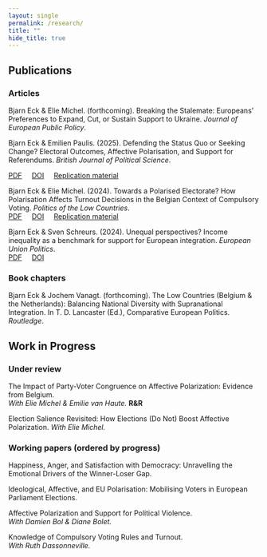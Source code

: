 ```yaml
---
layout: single
permalink: /research/
title: ""
hide_title: true
---
```


## Publications
### Articles
Bjarn Eck & Elie Michel. (forthcoming). Breaking the Stalemate: Europeans’ Preferences to Expand, Cut, or Sustain Support to Ukraine. _Journal of European Public Policy_.

Bjarn Eck & Emilien Paulis. (2025). Defending the Status Quo or Seeking Change? Electoral Outcomes, Affective Polarisation, and Support for Referendums. _British Journal of Political Science_.

[PDF](/assets/defending-the-status-quo-or-seeking-change-electoral-outcomes-affective-polarization-and-support-for-referendums.pdf.pdf) &nbsp;&nbsp;&nbsp; [DOI](https://doi.org/10.1017/S0007123425000365) &nbsp;&nbsp;&nbsp; [Replication material](https://doi.org/10.7910/DVN/VECW81)


Bjarn Eck & Elie Michel. (2024). Towards a Polarised Electorate? How Polarisation Affects Turnout Decisions in the Belgian Context of Compulsory Voting. _Politics of the Low Countries_.  
[PDF](/assets/EckMichel_PLC_2024.pdf) &nbsp;&nbsp;&nbsp; [DOI](https://doi.org/10.5553/PLC/.000079) &nbsp;&nbsp;&nbsp; [Replication material](https://osf.io/8uqys/?view_only=7ff818b7f54e42a788995bea4ed82df6)


Bjarn Eck & Sven Schreurs. (2024). Unequal perspectives? Income inequality as a benchmark for support for European integration. _European Union Politics_.  
[PDF](/assets/EckSchreurs_EUP_2024.pdf) &nbsp;&nbsp;&nbsp; [DOI](https://doi.org/10.1177/14651165231226054)



### Book chapters 
Bjarn Eck & Jochem Vanagt. (forthcoming). The Low Countries (Belgium & the Netherlands): Balancing National Diversity with Supranational Integration. In T. D. Lancaster (Ed.), Comparative European Politics. _Routledge_.



## Work in Progress
### Under review 
The Impact of Party-Voter Congruence on Affective Polarization: Evidence from Belgium.     
_With Elie Michel & Emilie van Haute._ **R&R**

Election Salience Revisited: How Elections (Do Not) Boost Affective Polarization. 
_With Elie Michel._

### Working papers (ordered by progress)
Happiness, Anger, and Satisfaction with Democracy: Unravelling the Emotional Drivers of the Winner-Loser Gap.

Ideological, Affective, and EU Polarisation: Mobilising Voters in European Parliament Elections.

Affective Polarization and Support for Political Violence.    
_With Damien Bol & Diane Bolet._

Knowledge of Compulsory Voting Rules and Turnout.     
_With Ruth Dassonneville._
